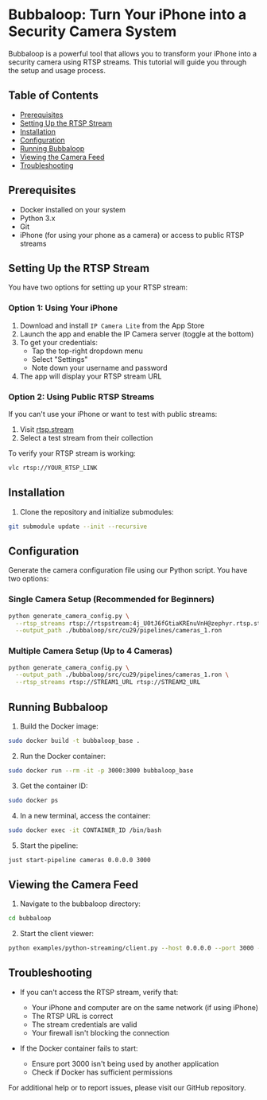 # Bubbaloop: Turn Your iPhone into a Security Camera System

Bubbaloop is a powerful tool that allows you to transform your iPhone into a security camera using RTSP streams. This tutorial will guide you through the setup and usage process.

## Table of Contents
- [Prerequisites](#prerequisites)
- [Setting Up the RTSP Stream](#setting-up-the-rtsp-stream)
- [Installation](#installation)
- [Configuration](#configuration)
- [Running Bubbaloop](#running-bubbaloop)
- [Viewing the Camera Feed](#viewing-the-camera-feed)
- [Troubleshooting](#troubleshooting)

## Prerequisites

- Docker installed on your system
- Python 3.x
- Git
- iPhone (for using your phone as a camera) or access to public RTSP streams

## Setting Up the RTSP Stream

You have two options for setting up your RTSP stream:

### Option 1: Using Your iPhone

1. Download and install `IP Camera Lite` from the App Store
2. Launch the app and enable the IP Camera server (toggle at the bottom)
3. To get your credentials:
   - Tap the top-right dropdown menu
   - Select "Settings"
   - Note down your username and password
4. The app will display your RTSP stream URL

### Option 2: Using Public RTSP Streams

If you can't use your iPhone or want to test with public streams:
1. Visit [rtsp.stream](https://www.rtsp.stream/admin/teststream)
2. Select a test stream from their collection

To verify your RTSP stream is working:
```bash
vlc rtsp://YOUR_RTSP_LINK
```

## Installation

1. Clone the repository and initialize submodules:
```bash
git submodule update --init --recursive
```

## Configuration

Generate the camera configuration file using our Python script. You have two options:

### Single Camera Setup (Recommended for Beginners)
```bash
python generate_camera_config.py \
  --rtsp_streams rtsp://rtspstream:4j_U0tJ6fGtiaKREnuVnH@zephyr.rtsp.stream/movie \
  --output_path ./bubbaloop/src/cu29/pipelines/cameras_1.ron
```

### Multiple Camera Setup (Up to 4 Cameras)
```bash
python generate_camera_config.py \
  --output_path ./bubbaloop/src/cu29/pipelines/cameras_1.ron \
  --rtsp_streams rtsp://STREAM1_URL rtsp://STREAM2_URL
```

## Running Bubbaloop

1. Build the Docker image:
```bash
sudo docker build -t bubbaloop_base .
```

2. Run the Docker container:
```bash
sudo docker run --rm -it -p 3000:3000 bubbaloop_base
```

3. Get the container ID:
```bash
sudo docker ps
```

4. In a new terminal, access the container:
```bash
sudo docker exec -it CONTAINER_ID /bin/bash
```

5. Start the pipeline:
```bash
just start-pipeline cameras 0.0.0.0 3000
```

## Viewing the Camera Feed

1. Navigate to the bubbaloop directory:
```bash
cd bubbaloop
```

2. Start the client viewer:
```bash
python examples/python-streaming/client.py --host 0.0.0.0 --port 3000 --cameras 0 1
```

## Troubleshooting

- If you can't access the RTSP stream, verify that:
  - Your iPhone and computer are on the same network (if using iPhone)
  - The RTSP URL is correct
  - The stream credentials are valid
  - Your firewall isn't blocking the connection

- If the Docker container fails to start:
  - Ensure port 3000 isn't being used by another application
  - Check if Docker has sufficient permissions

For additional help or to report issues, please visit our GitHub repository.
